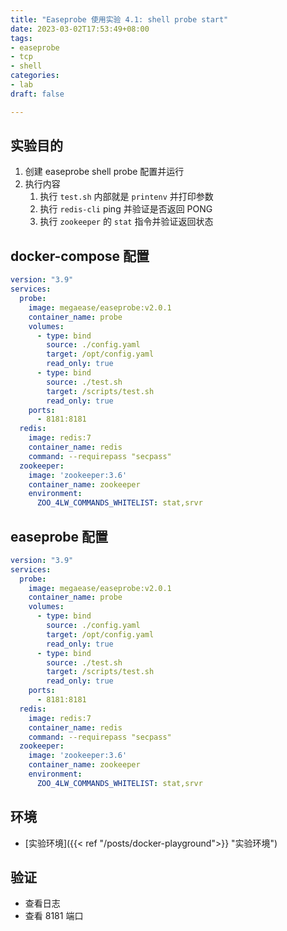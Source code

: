 ```yaml
---
title: "Easeprobe 使用实验 4.1: shell probe start"
date: 2023-03-02T17:53:49+08:00
tags:
- easeprobe
- tcp
- shell
categories:
- lab
draft: false

---
```


## 实验目的

1. 创建 easeprobe shell probe 配置并运行
2. 执行内容
    1. 执行 `test.sh` 内部就是 `printenv` 并打印参数
    2. 执行 `redis-cli` ping 并验证是否返回 PONG
    3. 执行 `zookeeper` 的 `stat` 指令并验证返回状态

## docker-compose 配置

```yaml
version: "3.9"
services:
  probe:
    image: megaease/easeprobe:v2.0.1
    container_name: probe
    volumes:
      - type: bind
        source: ./config.yaml
        target: /opt/config.yaml
        read_only: true
      - type: bind
        source: ./test.sh
        target: /scripts/test.sh
        read_only: true
    ports:
      - 8181:8181
  redis:
    image: redis:7
    container_name: redis
    command: --requirepass "secpass"
  zookeeper:
    image: 'zookeeper:3.6'
    container_name: zookeeper  
    environment:
      ZOO_4LW_COMMANDS_WHITELIST: stat,srvr
```

## easeprobe 配置

```yaml
version: "3.9"
services:
  probe:
    image: megaease/easeprobe:v2.0.1
    container_name: probe
    volumes:
      - type: bind
        source: ./config.yaml
        target: /opt/config.yaml
        read_only: true
      - type: bind
        source: ./test.sh
        target: /scripts/test.sh
        read_only: true
    ports:
      - 8181:8181
  redis:
    image: redis:7
    container_name: redis
    command: --requirepass "secpass"
  zookeeper:
    image: 'zookeeper:3.6'
    container_name: zookeeper  
    environment:
      ZOO_4LW_COMMANDS_WHITELIST: stat,srvr
```

## 环境

- [实验环境]({{< ref "/posts/docker-playground">}} "实验环境")

## 验证

- 查看日志
- 查看 8181 端口